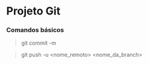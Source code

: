 # Projeto Git

### Comandos básicos

> git commit -m <mensagem>

> git push -u <nome_remoto> <nome_da_branch>
